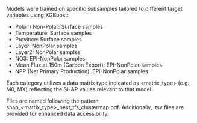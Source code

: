 Models were trained on specific subsamples tailored to different target variables using XGBoost:

- Polar / Non-Polar: Surface samples
- Temperature: Surface samples
- Province: Surface samples
- Layer: NonPolar samples
- Layer2: NonPolar samples
- NO3: EPI-NonPolar samples
- Mean Flux at 150m (Carbon Export): EPI-NonPolar samples
- NPP (Net Primary Production): EPI-NonPolar samples

Each category utilizes a data matrix type indicated as <matrix_type> (e.g., M0, MX) reflecting the SHAP values relevant to that model.

Files are named following the pattern shap_<matrix_type>_best_tfs_clustermap.pdf. Additionally, .tsv files are provided for enhanced data accessibility.
